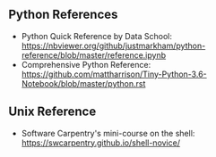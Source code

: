 ## Python References

- Python Quick Reference by Data School: https://nbviewer.org/github/justmarkham/python-reference/blob/master/reference.ipynb
- Comprehensive Python Reference: https://github.com/mattharrison/Tiny-Python-3.6-Notebook/blob/master/python.rst


## Unix Reference
- Software Carpentry's mini-course on the shell: https://swcarpentry.github.io/shell-novice/
